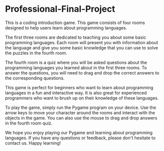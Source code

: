 # Professional-Final-Project
This is a coding introduction game.
This game consists of four rooms designed to help users learn about programming languages.

The first three rooms are dedicated to teaching you about some basic programming languages. Each room will present you with information about the language and give you some basic knowledge that you can use to solve the puzzles in the fourth room.

The fourth room is a quiz where you will be asked questions about the programming languages you learned about in the first three rooms. To answer the questions, you will need to drag and drop the correct answers to the corresponding questions.

This game is perfect for beginners who want to learn about programming languages in a fun and interactive way. It is also great for experienced programmers who want to brush up on their knowledge of these languages.

To play the game, simply run the Pygame program on your device. Use the arrow keys to move your character around the rooms and interact with the objects in the game. You can also use the mouse to drag and drop answers in the fourth room quiz.

We hope you enjoy playing our Pygame and learning about programming languages. If you have any questions or feedback, please don't hesitate to contact us. Happy learning!
